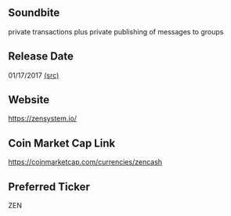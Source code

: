 ## Soundbite

private transactions plus private publishing of messages to groups

## Release Date

01/17/2017 [(src)](https://coinmarketcap.com/currencies/zencash)

## Website

https://zensystem.io/

## Coin Market Cap Link

https://coinmarketcap.com/currencies/zencash

## Preferred Ticker

ZEN

